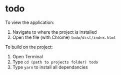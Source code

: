 # todo

To view the application:

1. Navigate to where the project is installed
2. Open the file (with Chrome) ```todo/dist/index.html ```

To build on the project:

1. Open Terminal
2. Type ```cd (path to projects folder) todo``` 
3. Type ```yarn``` to install all dependancies

